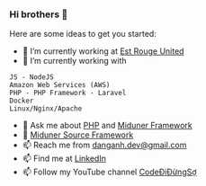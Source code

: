 ### Hi brothers 👋

Here are some ideas to get you started:

- 🔭 I’m currently working at [Est Rouge United](https://reviewcongty.com/companies/est-rouge)
- 🌱 I’m currently working with
```code
JS - NodeJS
Amazon Web Services (AWS)
PHP - PHP Framework - Laravel
Docker
Linux/Nginx/Apache
```
- 💬 Ask me about [PHP](https://php.net) and [Miduner Framework](https://github.com/danganh97/miduner)
- 💬 [Miduner Source Framework](https://github.com/miduner/framework)
- 📫 Reach me from [danganh.dev@gmail.com](mailto:danganh.dev@gmail.com)
- 📫 Find me at [LinkedIn](https://www.linkedin.com/in/flowd43/)
- 📫 Follow my YouTube channel [CodeĐiĐừngSợ](https://youtube.com/CodeDiDungSo)
